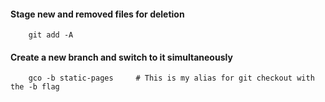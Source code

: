 

#### Stage new and removed files for deletion
		git add -A
		
#### Create a new branch and switch to it simultaneously

		gco -b static-pages		# This is my alias for git checkout with the -b flag